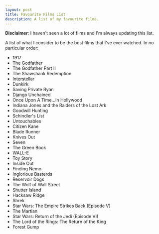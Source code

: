 ```yaml
---
layout: post
title: Favourite Films List
description: A list of my favourite films.
---
```


**Disclaimer**: I haven't seen a lot of films and I'm always updating this list.

A list of what I consider to be the best films that I've ever watched. In no particular 
order:

- 1917
- The Godfather
- The Godfather Part II
- The Shawshank Redemption
- Interstellar
- Dunkirk
- Saving Private Ryan
- Django Unchained
- Once Upon A Time...In Hollywood
- Indiana Jones and the Raiders of the Lost Ark
- Goodwill Hunting
- Schindler's List
- Untouchables
- Citizen Kane
- Blade Runner
- Knives Out
- Seven
- The Green Book
- WALL-E
- Toy Story
- Inside Out
- Finding Nemo
- Inglorious Basterds
- Reservoir Dogs
- The Wolf of Wall Street
- Shutter Island
- Hacksaw Ridge
- Shrek
- Star Wars: The Empire Strikes Back (Episode V) 
- The Martian
- Star Wars: Return of the Jedi (Episode VI) 
- The Lord of the Rings: The Return of the King
- Forest Gump
